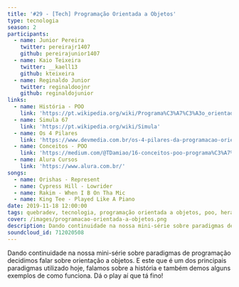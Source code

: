 ```yaml
---
title: '#29 - [Tech] Programação Orientada a Objetos'
type: tecnologia
season: 2
participants:
  - name: Junior Pereira
    twitter: pereirajr1407
    github: pereirajunior1407
  - name: Kaio Teixeira
    twitter: __kaell13
    github: kteixeira
  - name: Reginaldo Junior
    twitter: reginaldoojnr
    github: reginaldojunior
links:
  - name: História - POO
    link: 'https://pt.wikipedia.org/wiki/Programa%C3%A7%C3%A3o_orientada_a_objetos#Hist%C3%B3ria'
  - name: Simula 67
    link: 'https://pt.wikipedia.org/wiki/Simula'
  - name: Os 4 Pilares
    link: 'https://www.devmedia.com.br/os-4-pilares-da-programacao-orientada-a-objetos/9264'
  - name: Conceitos - POO
    link: 'https://medium.com/@TDamiao/16-conceitos-poo-programa%C3%A7%C3%A3o-orientada-a-objeto-6cdc72ac3ee2'
  - name: Alura Cursos
    link: 'https://www.alura.com.br/'
songs:
  - name: Orishas - Represent
  - name: Cypress Hill - Lowrider
  - name: Rakim - When I B On Tha Mic
  - name: King Tee - Played Like A Piano
date: 2019-11-18 12:00:00
tags: quebradev, tecnologia, programação orientada a objetos, poo, herança, polimorfismo, encapsulamento, abstração
cover: /images/programacao-orientada-a-objetos.png
description: Dando continuidade na nossa mini-série sobre paradigmas de programação decidimos falar sobre orientação a objetos.
soundcloud_id: 712020508
---
```


Dando continuidade na nossa mini-série sobre paradigmas de programação decidimos falar sobre orientação a objetos.
E este que é um dos principais paradigmas utilizado hoje, falamos sobre a história e também demos alguns exemplos de como funciona.
Dá o play aí que tá fino!
